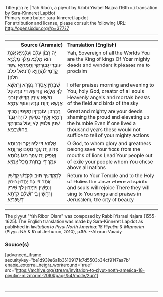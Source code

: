 <html>
<head></head>
<body>
Title: יָהּ רִבּוֹן | Yah Ribōn, a piyyut by Rabbi Yisrael Najara (16th c.) translation by Sara-Kinneret Lapidot<br />
Primary contributor: sara-kinneret.lapidot<br />
For attribution and license, please consult the following URL: <a href="http://opensiddur.org/?p=37737">http://opensiddur.org/?p=37737</a>
<p />
<hr />

<table style="margin-left: auto;margin-right: auto;" class="draggable">
<thead><tr><th id="x" style="text-align: right;">Source (Aramaic)</th><th style="text-align: left;">Translation (English)</th></tr></thead>
<tbody>
<tr><td style="vertical-align:top;">
<div class="liturgy"><span lang="he">
יָהּ רִבּוֹן עָלַם וְעָלְמַיָּא
אַנְתְּ הוּא מַלְכָּא מֶֽלֶךְ מַלְכַיָּא
עוֹבָדֵי גְּבוּרְתֵּךְ וְתִמְהַיָּא
שְׁפַר קֳדָמַי לְהַחֲוָיָּא׃ <span class="citation">(דניאל ג:לב חלק)</span>
</span></div></td>
 
<td style="vertical-align:top;">
<div class="english">
Yah, Sovereign of all the Worlds
You are the King of kings
Of Your mighty deeds and wonders 
It pleases me to proclaim
</div></td></tr>


<tr><td style="vertical-align:top;">
<div class="liturgy"><span lang="he">
שְׁבָחִין אֲסַדֵּר צַפְרָא וְרַמְשָׁא
לָךְ אֱלָהָא קַדִּישָׁא דִּי בְּרָא כָּל נַפְשָׁא
עִירִין קַדִּישִׁין וּבְנֵי אֱנָשָׁא
חֵיוַת בָּרָא וְעוֹפֵי שְׁמַיָּא׃
</span></div></td>
 
<td style="vertical-align:top;">
<div class="english">
I offer praises morning and evening 
to You, holy God, creator of all souls
Heavenly angels and mortals 
beasts of the field and birds of the sky
</div></td></tr>


<tr><td style="vertical-align:top;">
<div class="liturgy"><span lang="he">
רַבְרְבִין עוֹבָדָךְ וְתַקִּיפִין
מָכִיךְ רָמַיָּא זַקִּיף כְּפִיפִין
לוּ יְחִי גְבַר שְׁנִין אַלְפִין
לָא יֵעוֹל גְּבוּרְתָּךְ בְּחוּשְׁבְּנַיָּא׃
</span></div></td>
 
<td style="vertical-align:top;">
<div class="english">
Great and mighty are your deeds 
shaming the proud and elevating up the humble
Even if one lived a thousand years 
these would not suffice to tell of your mighty actions
</div></td></tr>


<tr><td style="vertical-align:top;">
<div class="liturgy"><span lang="he">
אֱלָהָא דִּי לֵיהּ יְקַר וּרְבוּתָא
פְּרוֹק יַת עָנָךְ מִפֻּם אַרְיָוָתָא
וְאַפֵּיק יַת עַמָּךְ מִגּוֹ גָלוּתָא
עַמָּךְ דִּי בְחַרְתְּ מִכָּל אֻמַּיָּא׃
</span></div></td>
 
<td style="vertical-align:top;">
<div class="english">
O God, to whom glory and greatness belong 
save Your flock from the mouths of lions
Lead Your people out of exile 
your people whom You chose above all nations
</div></td></tr>


<tr><td style="vertical-align:top;">
<div class="liturgy"><span lang="he">
לְמִקְדָּשָׁךְ תּוּב וּלְקֹֽדֶשׁ קֻדְשִׁין
אֲתַר דִּי בֵהּ יֶחֱדוּן רוּחִין וְנַפְשִׁין
וִיזַמְּרוּן לָךְ שִׁירִין וְרַחֲשִׁין
בִּירוּשְׁלֵם קַרְתָּא דְשֻׁפְרַיָּא׃
</span></div></td>
 
<td style="vertical-align:top;">
<div class="english">
Return to Your Temple and to the Holy of Holies 
the place where all spirits and souls will rejoice
There they will sing to You songs and praises 
in Jerusalem, the city of beauty
</div></td></tr>
</tbody></table>

<hr />

The piyyut "Yah Ribon Olam" was composed by Rabbi Yisrael Najara (1555-1625). The English translation was made by Sara-Kinneret Lapidot as published in <em>Invitation to Piyut North America: 18 Piyutim & Mizmorim</em> (Piyyut NA & B’nai Jeshurun, 2010), p.59. --Aharon Varady

<h3>Source(s)</h3>

[advanced_iframe securitykey="be1d939e6a1b36109171c7d5503b34cf9147aa7b" enable_external_height_workaround="true" src="https://archive.org/stream/invitation-to-piyut-north-america-18-piyutim-mizmorim-2010#page/54/mode/2up"]

&nbsp; 

<hr />

&nbsp;

</body>
</html>